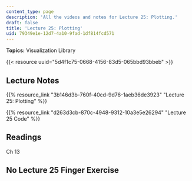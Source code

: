 ```yaml
---
content_type: page
description: 'All the videos and notes for Lecture 25: Plotting.'
draft: false
title: 'Lecture 25: Plotting'
uid: 79349e1e-12d7-4a10-9fad-1df814fcd571
---
```

**Topics:** Visualization Library

{{< resource uuid="5d4f1c75-0668-4156-83d5-065bbd93bbeb" >}}

## Lecture Notes

{{% resource_link "3b146d3b-760f-40cd-9d76-1aeb36de3923" "Lecture 25: Plotting" %}}

{{% resource_link "d263d3cb-870c-4948-9312-10a3e5e26294" "Lecture 25 Code" %}}

## Readings

Ch 13

## No Lecture 25 Finger Exercise